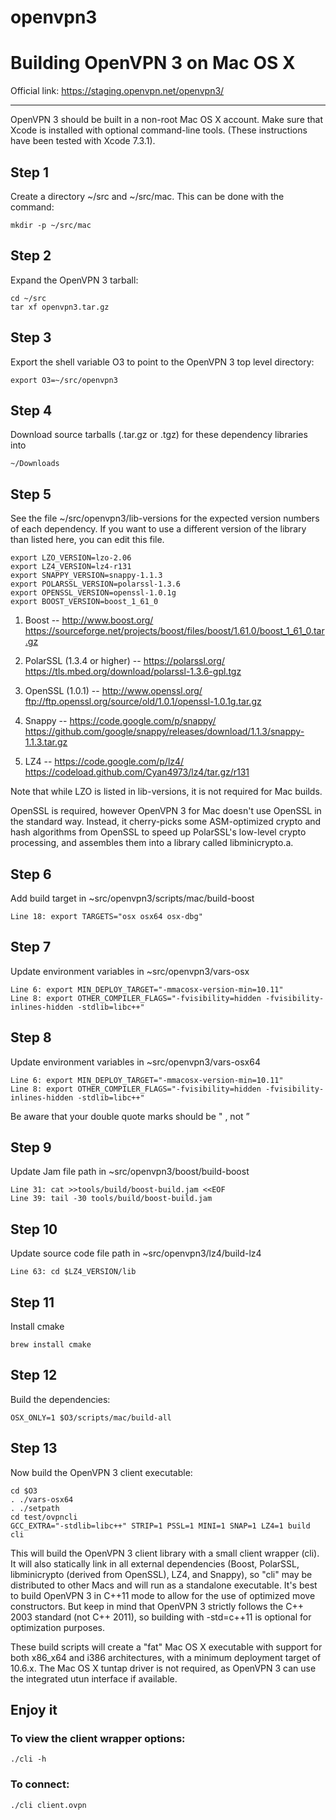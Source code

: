 # openvpn3

# Building OpenVPN 3 on Mac OS X
Official link: https://staging.openvpn.net/openvpn3/

------------------------------

OpenVPN 3 should be built in a non-root Mac OS X account. Make sure that Xcode is installed with optional command-line tools. (These instructions have been tested with Xcode 7.3.1).

## Step 1
Create a directory ~/src and ~/src/mac. This can be done with the command:
```
mkdir -p ~/src/mac
```

## Step 2
Expand the OpenVPN 3 tarball:
```
cd ~/src
tar xf openvpn3.tar.gz
```

## Step 3
Export the shell variable O3 to point to the OpenVPN 3 top level directory:
```
export O3=~/src/openvpn3
```

## Step 4
Download source tarballs (.tar.gz or .tgz) for these dependency libraries into 
```
~/Downloads
```

## Step 5
See the file ~/src/openvpn3/lib-versions for the expected version numbers of each dependency.  If you want to use a different version of the library than listed here, you can edit this file.

```
export LZO_VERSION=lzo-2.06
export LZ4_VERSION=lz4-r131
export SNAPPY_VERSION=snappy-1.1.3
export POLARSSL_VERSION=polarssl-1.3.6
export OPENSSL_VERSION=openssl-1.0.1g
export BOOST_VERSION=boost_1_61_0
```

1. Boost -- http://www.boost.org/
https://sourceforge.net/projects/boost/files/boost/1.61.0/boost_1_61_0.tar.gz

2. PolarSSL (1.3.4 or higher) -- https://polarssl.org/
https://tls.mbed.org/download/polarssl-1.3.6-gpl.tgz

3. OpenSSL (1.0.1) -- http://www.openssl.org/
ftp://ftp.openssl.org/source/old/1.0.1/openssl-1.0.1g.tar.gz

4. Snappy -- https://code.google.com/p/snappy/
https://github.com/google/snappy/releases/download/1.1.3/snappy-1.1.3.tar.gz

5. LZ4 -- https://code.google.com/p/lz4/
https://codeload.github.com/Cyan4973/lz4/tar.gz/r131

Note that while LZO is listed in lib-versions, it is
not required for Mac builds.

OpenSSL is required, however OpenVPN 3 for Mac doesn't use OpenSSL in the standard way.  Instead, it cherry-picks some ASM-optimized crypto and hash algorithms from OpenSSL to speed up PolarSSL's low-level crypto processing, and assembles them into a library called libminicrypto.a.


## Step 6
Add build target in ~src/openvpn3/scripts/mac/build-boost
```
Line 18: export TARGETS="osx osx64 osx-dbg"
```

## Step 7
Update environment variables in ~src/openvpn3/vars-osx
```
Line 6: export MIN_DEPLOY_TARGET="-mmacosx-version-min=10.11"
Line 8: export OTHER_COMPILER_FLAGS="-fvisibility=hidden -fvisibility-inlines-hidden -stdlib=libc++"
```

## Step 8
Update environment variables in ~src/openvpn3/vars-osx64
```
Line 6: export MIN_DEPLOY_TARGET="-mmacosx-version-min=10.11"
Line 8: export OTHER_COMPILER_FLAGS="-fvisibility=hidden -fvisibility-inlines-hidden -stdlib=libc++"
```

Be aware that your double quote marks should be " , not ”   


## Step 9
Update Jam file path in ~src/openvpn3/boost/build-boost
```
Line 31: cat >>tools/build/boost-build.jam <<EOF
Line 39: tail -30 tools/build/boost-build.jam
```

## Step 10
Update source code file path in ~src/openvpn3/lz4/build-lz4
```
Line 63: cd $LZ4_VERSION/lib
```

## Step 11
Install cmake
```
brew install cmake
```

## Step 12
Build the dependencies:
```
OSX_ONLY=1 $O3/scripts/mac/build-all
```

## Step 13
Now build the OpenVPN 3 client executable:
```
cd $O3
. ./vars-osx64
. ./setpath
cd test/ovpncli
GCC_EXTRA="-stdlib=libc++" STRIP=1 PSSL=1 MINI=1 SNAP=1 LZ4=1 build cli
```

This will build the OpenVPN 3 client library with a small client wrapper (cli).  It will also statically link in all external dependencies (Boost, PolarSSL, libminicrypto (derived from OpenSSL), LZ4, and Snappy), so "cli" may be distributed to other Macs and will run as a standalone executable. It's best to build OpenVPN 3 in C++11 mode to allow for the use of optimized move constructors. But keep in mind that OpenVPN 3 strictly follows the C++ 2003 standard (not C++ 2011), so building with -std=c++11 is optional for optimization purposes.

These build scripts will create a "fat" Mac OS X executable with support for both x86_x64 and i386 architectures, with a minimum deployment target of 10.6.x. The Mac OS X tuntap driver is not required, as OpenVPN 3 can use the integrated utun interface if available.


## Enjoy it
### To view the client wrapper options:
```
./cli -h
```

### To connect:
```
./cli client.ovpn
```
